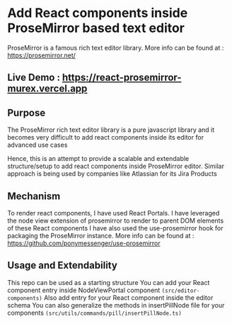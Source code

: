 # Add React components inside ProseMirror based text editor

ProseMirror is a famous rich text editor library. More info can be found at : https://prosemirror.net/

## Live Demo : https://react-prosemirror-murex.vercel.app

## Purpose
The ProseMirror rich text editor library is a pure javascript library and it becomes very difficult to add react components
inside its editor for advanced use cases

Hence, this is an attempt to provide a scalable and extendable structure/setup to add react components inside ProseMirror editor. Similar approach is being used by companies like Atlassian for its Jira Products

## Mechanism
To render react components, I have used React Portals.
I have leveraged the node view extension of prosemirror to render to parent DOM elements of these React components
I have also used the use-prosemirror hook for packaging the ProseMirror instance. More info can be found at : https://github.com/ponymessenger/use-prosemirror

## Usage and Extendability
This repo can be used as a starting structure
You can add your React component entry inside NodeViewPortal component ```(src/editor-components)```
Also add entry for your React component inside the editor schema
You can also generalize the methods in insertPillNode file for your components ```(src/utils/commands/pill/insertPillNode.ts)```


